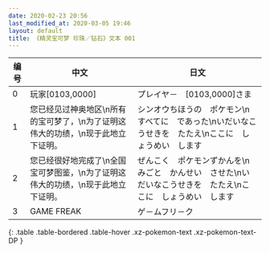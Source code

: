 ```yaml
---
date: 2020-02-23 20:56
last_modified_at: 2020-03-05 19:46
layout: default
title: 《精灵宝可梦 珍珠／钻石》文本 001
---
```

| 编号 | 中文 | 日文 |
| ---- | ---- | ---- |
| 0 | 玩家[0103,0000] | プレイヤ－　[0103,0000]さま |
| 1 | 您已经见过神奥地区\n所有的宝可梦了，\n为了证明这伟大的功绩，\n现于此地立下证明。 | シンオウちほうの　ポケモン\nすべてに　であった\nいだいなこうせきを　たたえ\nここに　しょうめい　します |
| 2 | 您已经很好地完成了\n全国宝可梦图鉴，\n为了证明这伟大的功绩，\n现于此地立下证明。 | ぜんこく　ポケモンずかんを\nみごと　かんせい　させた\nいだいなこうせきを　たたえ\nここに　しょうめい　します |
| 3 | GAME FREAK | ゲ－ムフリ－ク |
{: .table .table-bordered .table-hover .xz-pokemon-text .xz-pokemon-text-DP }